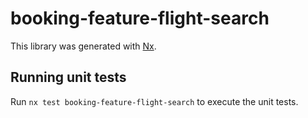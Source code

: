 # booking-feature-flight-search

This library was generated with [Nx](https://nx.dev).

## Running unit tests

Run `nx test booking-feature-flight-search` to execute the unit tests.
